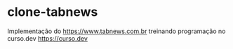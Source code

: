 # clone-tabnews
Implementação do https://www.tabnews.com.br treinando programação no curso.dev https://curso.dev
